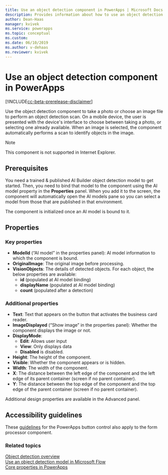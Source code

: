```yaml
---
title: Use an object detection component in PowerApps | Microsoft Docs
description: Provides information about how to use an object detection component in PowerApps
author: Dean-Haas
manager: kvivek
ms.service: powerapps
ms.topic: conceptual
ms.custom: 
ms.date: 06/10/2019
ms.author: v-dehaas
ms.reviewer: kvivek
---
```


# Use an object detection component in PowerApps

[!INCLUDE[cc-beta-prerelease-disclaimer](./includes/cc-beta-prerelease-disclaimer.md)]

Use the object detection component to take a photo or choose an image file to perform an object detection scan. On a mobile device, the user is presented with the device's interface to choose between taking a photo, or selecting one already available. When an image is selected, the component automatically performs a scan to identify objects in the image.

> [!NOTE] 
> This component is not supported in Internet Explorer.

## Prerequisites
You need a trained & published AI Builder object detection model to get started. Then, you need to bind that model to the component using the AI model property in the **Properties** panel. When you add it to the screen, the component will automatically open the AI models pane so you can select a model from those that are published in that environment. 

The component is initialized once an AI model is bound to it.

## Properties
### Key properties
- **ModelId** (“AI model” in the properties panel): AI model information to which the component is bound.
- **OriginalImage**: The original image before processing.
- **VisionObjects**: The details of detected objects. For each object, the below properties are available:
    - **id** (populated at AI model binding)
    - **displayName** (populated at AI model binding)
    - **count** (populated after a detection)

### Additional properties
- **Text**: Text that appears on the button that activates the business card reader.
- **ImageDisplayed** (“Show image” in the properties panel): Whether the component displays the image or not.
- **DisplayMode**:
    - **Edit**: Allows user input
    - **View**: Only displays data 
    - **Disabled** is disabled.
- **Height**: The height of the component.
- **Visible**: Whether the component appears or is hidden.
- **Width**: The width of the component.
- **X**: The distance between the left edge of the component and the left edge of its parent container (screen if no parent container).
- **Y**: The distance between the top edge of the component and the top edge of the parent container (screen if no parent container).

Additional design properties are available in the Advanced panel.

## Accessibility guidelines
These [guidelines](/powerapps/maker/canvas-apps/controls/control-button) for the PowerApps button control also apply to the form processor component.



### Related topics
[Object detection overview](object-detection-overview.md)<br/>
[Use an object detection model in Microsoft Flow](object-detection-model-in-flow.md)<br/>
[Core properties in PowerApps](/powerapps/maker/canvas-apps/controls/properties-core)
